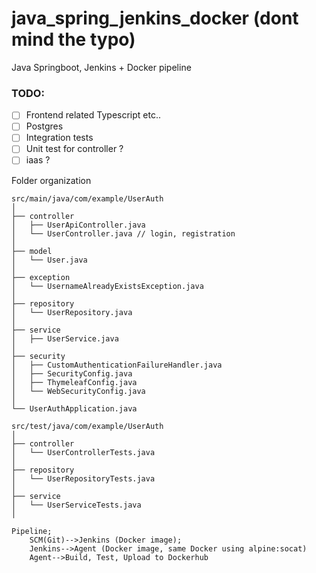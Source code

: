 # java_spring_jenkins_docker (dont mind the typo)
Java Springboot, Jenkins + Docker pipeline

### TODO:
- [ ] Frontend related Typescript etc..
- [ ] Postgres
- [ ] Integration tests
- [ ] Unit test for controller ?
- [ ] iaas ?

Folder organization
````
src/main/java/com/example/UserAuth
│
├── controller
│   ├── UserApiController.java
│   └── UserController.java // login, registration
│
├── model
│   └── User.java
│
├── exception
│   └── UsernameAlreadyExistsException.java
│
├── repository
│   └── UserRepository.java
│
├── service
│   ├── UserService.java
│
├── security
│   ├── CustomAuthenticationFailureHandler.java
│   ├── SecurityConfig.java
│   ├── ThymeleafConfig.java
│   └── WebSecurityConfig.java
│
└── UserAuthApplication.java

src/test/java/com/example/UserAuth
│
├── controller
│   └── UserControllerTests.java
│
├── repository
│   └── UserRepositoryTests.java
│
├── service
│   └── UserServiceTests.java
│
````


```mermaid
Pipeline;
    SCM(Git)-->Jenkins (Docker image);
    Jenkins-->Agent (Docker image, same Docker using alpine:socat)
    Agent-->Build, Test, Upload to Dockerhub
```